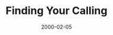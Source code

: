 ---
layout: message
category: message
series: "Loving Mondays"
title: "Finding Your Calling "
date: 2000-02-05
message_id: 390
---